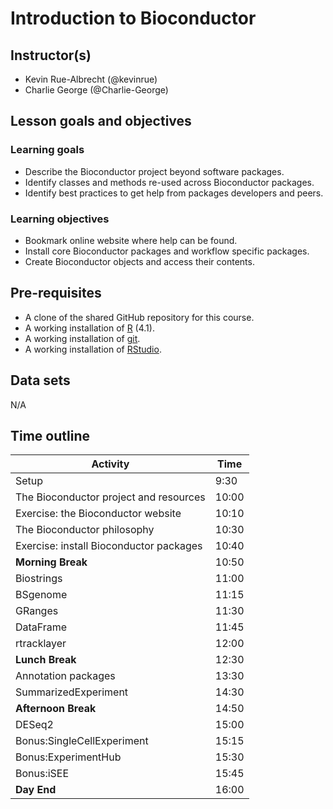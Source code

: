 # Introduction to Bioconductor

<!--
This title should match exactly the link in the main README.
-->

## Instructor(s)

<!--
Instructors should be listed in the order:
- Speaker
- Helper
-->

- Kevin Rue-Albrecht (@kevinrue)
- Charlie George (@Charlie-George)

## Lesson goals and objectives

<!--
Refer to:
https://github.com/Bioconductor/BioC2019/blob/master/docs/workshop-syllabus.md#a-note-about-learning-goals-and-objectives-bloom
https://cft.vanderbilt.edu/guides-sub-pages/blooms-taxonomy/
-->

### Learning goals

<!--
High-level "big picture" objectives of the learning process.
This should be no more than 3 bullet points.
-->

- Describe the Bioconductor project beyond software packages.
- Identify classes and methods re-used across Bioconductor packages.
- Identify  best practices to get help from packages developers and peers.

### Learning objectives

<!--
More concrete and measurable outputs.
This can range from 3 to 8 bullet points.
-->

- Bookmark online website where help can be found.
- Install core Bioconductor packages and workflow specific packages.
- Create Bioconductor objects and access their contents.

## Pre-requisites

<!--
May be a combination of:
- Requirements asked from participants before the day.
- Links to other OBDS course days with goals or objectives feeding in this day.
-->

- A clone of the shared GitHub repository for this course.
- A working installation of [R](https://www.r-project.org/) (4.1).
- A working installation of [git](https://git-scm.com/).
- A working installation of [RStudio](https://rstudio.com/).

## Data sets

<!--
Ideally, links to data sets that participants must download.
Even better, we add a page to this repository, that lists all data sets used; and this section links to some of those data sets.
Realistically, a list describing data sets that we will make them download on the day.
-->

N/A

## Time outline

<!--
Breakdown of time segments for lecture and exercises addressing the objectives listed above.
These are example times; adapt time, and insert/remove rows as needed.
Requirements:
- The day starts at 9:30
- There is a 10+ min break in the morning
- There is a 1+ h lunch break
- There is a 10+ min break in the afternoon
- The day ends at 16:00
-->

| Activity                                      |  Time |
|-----------------------------------------------|-------|
| Setup                                         |  9:30 |
| The Bioconductor project and resources        | 10:00 |
| Exercise: the Bioconductor website            | 10:10 |
| The Bioconductor philosophy                   | 10:30 |
| Exercise: install Bioconductor packages       | 10:40 |
| **Morning Break**                             | 10:50 |
| Biostrings                                    | 11:00 |
| BSgenome                                      | 11:15 |
| GRanges                                       | 11:30 |
| DataFrame                                     | 11:45 |
| rtracklayer                                   | 12:00 |
| **Lunch Break**                               | 12:30 |
| Annotation packages                           | 13:30 |
| SummarizedExperiment                          | 14:30 |
| **Afternoon Break**                           | 14:50 |
| DESeq2                                        | 15:00 |
| Bonus:SingleCellExperiment                    | 15:15 |
| Bonus:ExperimentHub                           | 15:30 |
| Bonus:iSEE                                    | 15:45 |
| **Day End**                                   | 16:00 |
